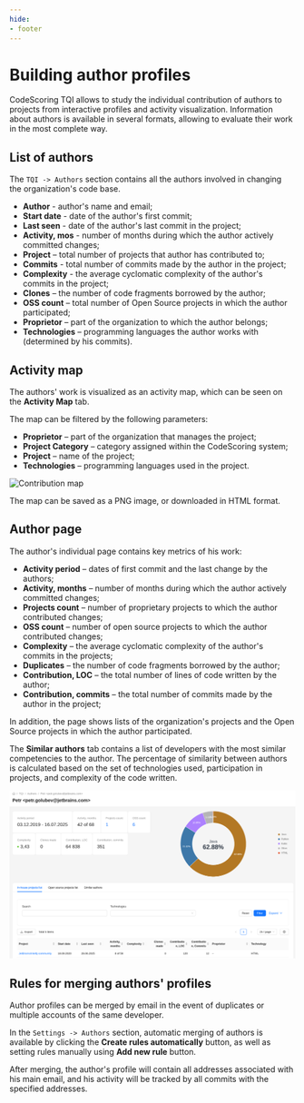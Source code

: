 ```yaml
---
hide:
- footer
---
```

# Building author profiles

CodeScoring TQI allows to study the individual contribution of authors to projects from interactive profiles and activity visualization. Information about authors is available in several formats, allowing to evaluate their work in the most complete way.

## List of authors

The `TQI -> Authors` section contains all the authors involved in changing the organization's code base.

- **Author** - author's name and email;
- **Start date** - date of the author's first commit;
- **Last seen** - date of the author's last commit in the project;
- **Activity, mos** - number of months during which the author actively committed changes;
- **Project** – total number of projects that author has contributed to;
- **Commits** - total number of commits made by the author in the project;
- **Complexity** - the average cyclomatic complexity of the author's commits in the project; 
- **Clones** – the number of code fragments borrowed by the author;
- **OSS count** – total number of Open Source projects in which the author participated;
- **Proprietor** – part of the organization to which the author belongs;
- **Technologies** – programming languages the author works with (determined by his commits).

## Activity map

The authors' work is visualized as an activity map, which can be seen on the **Activity Map** tab.

The map can be filtered by the following parameters:

- **Proprietor** – part of the organization that manages the project;
- **Project Category** – category assigned within the CodeScoring system;
- **Project** – name of the project;
- **Technologies** – programming languages used in the project.

![Contribution map](/assets/img/tqi/en/contribution-map.png)

The map can be saved as a PNG image, or downloaded in HTML format.

## Author page

The author's individual page contains key metrics of his work:

- **Activity period** – dates of first commit and the last change by the authors;
- **Activity, months** – number of months during which the author actively committed changes;
- **Projects count** – number of proprietary projects to which the author contributed changes;
- **OSS count** – number of open source projects to which the author contributed changes;
- **Complexity** – the average cyclomatic complexity of the author's commits in the projects;
- **Duplicates** – the number of code fragments borrowed by the author;
- **Contribution, LOC** – the total number of lines of code written by the author;
- **Contribution, commits** – the total number of commits made by the author in the project;

In addition, the page shows lists of the organization's projects and the Open Source projects in which the author participated.

The **Similar authors** tab contains a list of developers with the most similar competencies to the author. The percentage of similarity between authors is calculated based on the set of technologies used, participation in projects, and complexity of the code written.

![Author](/assets/img/tqi/en/tqi-author.png)

## Rules for merging authors' profiles

Author profiles can be merged by email in the event of duplicates or multiple accounts of the same developer.

In the `Settings -> Authors` section, automatic merging of authors is available by clicking the **Create rules automatically** button, as well as setting rules manually using **Add new rule** button.

After merging, the author's profile will contain all addresses associated with his main email, and his activity will be tracked by all commits with the specified addresses.